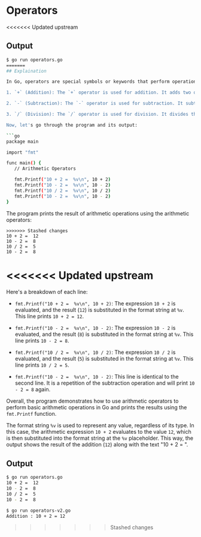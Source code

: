 # Operators

<<<<<<< Updated upstream
## Output

```bash
$ go run operators.go                             
=======
## Explaination

In Go, operators are special symbols or keywords that perform operations on variables and values. The provided program demonstrates the use of arithmetic operators in Go. Let's briefly explain each operator:

1. `+` (Addition): The `+` operator is used for addition. It adds two operands together.

2. `-` (Subtraction): The `-` operator is used for subtraction. It subtracts the second operand from the first operand.

3. `/` (Division): The `/` operator is used for division. It divides the first operand by the second operand.

Now, let's go through the program and its output:

```go
package main

import "fmt"

func main() {
   // Arithmetic Operators

   fmt.Printf("10 + 2 =  %v\n", 10 + 2)
   fmt.Printf("10 - 2 =  %v\n", 10 - 2)
   fmt.Printf("10 / 2 =  %v\n", 10 / 2)
   fmt.Printf("10 - 2 =  %v\n", 10 - 2)
}
```

The program prints the result of arithmetic operations using the arithmetic operators:

```
>>>>>>> Stashed changes
10 + 2 =  12
10 - 2 =  8
10 / 2 =  5
10 - 2 =  8
```
<<<<<<< Updated upstream
=======

Here's a breakdown of each line:

- `fmt.Printf("10 + 2 =  %v\n", 10 + 2)`: The expression `10 + 2` is evaluated, and the result (`12`) is substituted in the format string at `%v`. This line prints `10 + 2 = 12`.

- `fmt.Printf("10 - 2 =  %v\n", 10 - 2)`: The expression `10 - 2` is evaluated, and the result (`8`) is substituted in the format string at `%v`. This line prints `10 - 2 = 8`.

- `fmt.Printf("10 / 2 =  %v\n", 10 / 2)`: The expression `10 / 2` is evaluated, and the result (`5`) is substituted in the format string at `%v`. This line prints `10 / 2 = 5`.

- `fmt.Printf("10 - 2 =  %v\n", 10 - 2)`: This line is identical to the second line. It is a repetition of the subtraction operation and will print `10 - 2 = 8` again.

Overall, the program demonstrates how to use arithmetic operators to perform basic arithmetic operations in Go and prints the results using the `fmt.Printf` function.

The format string `%v` is used to represent any value, regardless of its type. In this case, the arithmetic expression `10 + 2` evaluates to the value `12`, which is then substituted into the format string at the `%v` placeholder. This way, the output shows the result of the addition (`12`) along with the text "10 + 2 = ".

## Output

```bash
$ go run operators.go 
10 + 2 =  12
10 - 2 =  8
10 / 2 =  5
10 - 2 =  8

$ go run operators-v2.go 
Addition : 10 + 2 = 12
```
>>>>>>> Stashed changes
